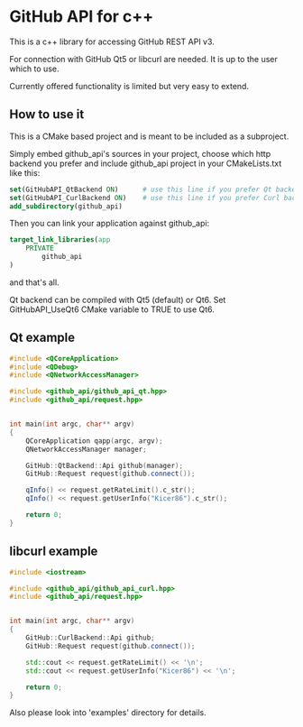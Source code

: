 # GitHub API for c++

This is a c++ library for accessing GitHub REST API v3.

For connection with GitHub Qt5 or libcurl are needed.
It is up to the user which to use.

Currently offered functionality is limited but very easy to extend.

## How to use it

This is a CMake based project and is meant to be included as a subproject.

Simply embed github_api's sources in your project,
choose which http backend you prefer and include github_api project in your CMakeLists.txt like this:

```cmake
set(GitHubAPI_QtBackend ON)      # use this line if you prefer Qt backend
set(GitHubAPI_CurlBackend ON)    # use this line if you prefer Curl backend
add_subdirectory(github_api)
```

Then you can link your application against github_api:

```cmake
target_link_libraries(app
    PRIVATE
        github_api
)
```

and that's all.

Qt backend can be compiled with Qt5 (default) or Qt6.
Set GitHubAPI_UseQt6 CMake variable to TRUE to use Qt6.


## Qt example

```c++
#include <QCoreApplication>
#include <QDebug>
#include <QNetworkAccessManager>

#include <github_api/github_api_qt.hpp>
#include <github_api/request.hpp>


int main(int argc, char** argv)
{
    QCoreApplication qapp(argc, argv);
    QNetworkAccessManager manager;

    GitHub::QtBackend::Api github(manager);
    GitHub::Request request(github.connect());

    qInfo() << request.getRateLimit().c_str();
    qInfo() << request.getUserInfo("Kicer86").c_str();

    return 0;
}
```

## libcurl example

```c++
#include <iostream>

#include <github_api/github_api_curl.hpp>
#include <github_api/request.hpp>


int main(int argc, char** argv)
{
    GitHub::CurlBackend::Api github;
    GitHub::Request request(github.connect());

    std::cout << request.getRateLimit() << '\n';
    std::cout << request.getUserInfo("Kicer86") << '\n';

    return 0;
}
```

Also please look into 'examples' directory for details.

